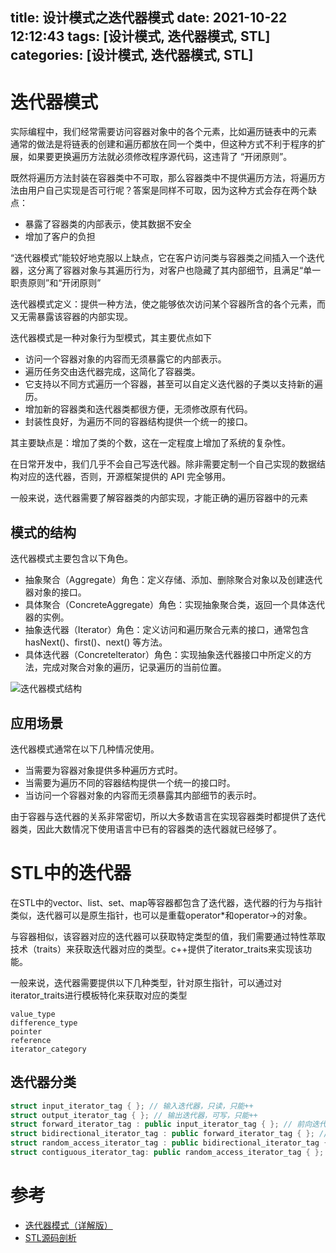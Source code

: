 title: 设计模式之迭代器模式
date: 2021-10-22 12:12:43
tags: [设计模式, 迭代器模式, STL]
categories: [设计模式, 迭代器模式, STL]
---

# 迭代器模式

实际编程中，我们经常需要访问容器对象中的各个元素，比如遍历链表中的元素
通常的做法是将链表的创建和遍历都放在同一个类中，但这种方式不利于程序的扩展，如果要更换遍历方法就必须修改程序源代码，这违背了 “开闭原则”。

既然将遍历方法封装在容器类中不可取，那么容器类中不提供遍历方法，将遍历方法由用户自己实现是否可行呢？答案是同样不可取，因为这种方式会存在两个缺点：

- 暴露了容器类的内部表示，使其数据不安全
- 增加了客户的负担

“迭代器模式”能较好地克服以上缺点，它在客户访问类与容器类之间插入一个迭代器，这分离了容器对象与其遍历行为，对客户也隐藏了其内部细节，且满足“单一职责原则”和“开闭原则”

迭代器模式定义：提供一种方法，使之能够依次访问某个容器所含的各个元素，而又无需暴露该容器的内部实现。

迭代器模式是一种对象行为型模式，其主要优点如下

- 访问一个容器对象的内容而无须暴露它的内部表示。
- 遍历任务交由迭代器完成，这简化了容器类。
- 它支持以不同方式遍历一个容器，甚至可以自定义迭代器的子类以支持新的遍历。
- 增加新的容器类和迭代器类都很方便，无须修改原有代码。
- 封装性良好，为遍历不同的容器结构提供一个统一的接口。

其主要缺点是：增加了类的个数，这在一定程度上增加了系统的复杂性。

在日常开发中，我们几乎不会自己写迭代器。除非需要定制一个自己实现的数据结构对应的迭代器，否则，开源框架提供的 API 完全够用。

一般来说，迭代器需要了解容器类的内部实现，才能正确的遍历容器中的元素

## 模式的结构

迭代器模式主要包含以下角色。

- 抽象聚合（Aggregate）角色：定义存储、添加、删除聚合对象以及创建迭代器对象的接口。
- 具体聚合（ConcreteAggregate）角色：实现抽象聚合类，返回一个具体迭代器的实例。
- 抽象迭代器（Iterator）角色：定义访问和遍历聚合元素的接口，通常包含 hasNext()、first()、next() 等方法。
- 具体迭代器（Concretelterator）角色：实现抽象迭代器接口中所定义的方法，完成对聚合对象的遍历，记录遍历的当前位置。

![迭代器模式结构](https://gwq5210.com/images/iterator.gif)

## 应用场景

迭代器模式通常在以下几种情况使用。

- 当需要为容器对象提供多种遍历方式时。
- 当需要为遍历不同的容器结构提供一个统一的接口时。
- 当访问一个容器对象的内容而无须暴露其内部细节的表示时。

由于容器与迭代器的关系非常密切，所以大多数语言在实现容器类时都提供了迭代器类，因此大数情况下使用语言中已有的容器类的迭代器就已经够了。

# STL中的迭代器

在STL中的vector、list、set、map等容器都包含了迭代器，迭代器的行为与指针类似，迭代器可以是原生指针，也可以是重载operator*和operator->的对象。

与容器相似，该容器对应的迭代器可以获取特定类型的值，我们需要通过特性萃取技术（traits）来获取迭代器对应的类型。c++提供了iterator_traits来实现该功能。

一般来说，迭代器需要提供以下几种类型，针对原生指针，可以通过对iterator_traits进行模板特化来获取对应的类型

```text
value_type
difference_type
pointer
reference
iterator_category
```

## 迭代器分类

```cpp
struct input_iterator_tag { }; // 输入迭代器，只读，只能++
struct output_iterator_tag { }; // 输出迭代器，可写，只能++
struct forward_iterator_tag : public input_iterator_tag { }; // 前向迭代器，只能向前移动，只能++
struct bidirectional_iterator_tag : public forward_iterator_tag { }; // 可双向移动，可++，--
struct random_access_iterator_tag : public bidirectional_iterator_tag { }; // 可随机访问，与原生指针类似
struct contiguous_iterator_tag: public random_access_iterator_tag { }; //  (C++20) 要求逻辑相邻元素在内存中物理上也相邻
```

# 参考

- [迭代器模式（详解版）](http://c.biancheng.net/view/1395.html)
- [STL源码剖析](https://item.jd.com/11821611.html)
